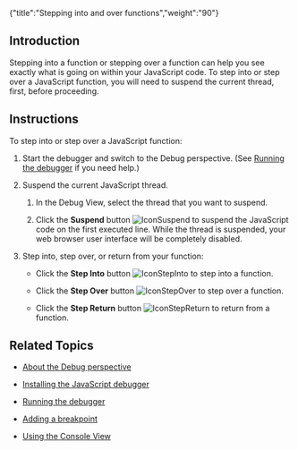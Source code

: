 {"title":"Stepping into and over functions","weight":"90"}

## Introduction

Stepping into a function or stepping over a function can help you see exactly what is going on within your JavaScript code. To step into or step over a JavaScript function, you will need to suspend the current thread, first, before proceeding.

## Instructions

To step into or step over a JavaScript function:

1. Start the debugger and switch to the Debug perspective. (See [Running the debugger](/docs/appc/Axway_Appcelerator_Studio/Axway_Appcelerator_Studio_Guide/Web_Development/JavaScript_Development/Debugging_JavaScript/Running_the_debugger/) if you need help.)

2. Suspend the current JavaScript thread.

    1. In the Debug View, select the thread that you want to suspend.

    2. Click the **Suspend** button ![IconSuspend](/Images/appc/download/attachments/30083101/IconSuspend.png) to suspend the JavaScript code on the first executed line. While the thread is suspended, your web browser user interface will be completely disabled.

3. Step into, step over, or return from your function:

    * Click the **Step Into** button ![IconStepInto](/Images/appc/download/attachments/30083101/IconStepInto.png) to step into a function.

    * Click the **Step Over** button ![IconStepOver](/Images/appc/download/attachments/30083101/IconStepOver.png) to step over a function.

    * Click the **Step Return** button ![IconStepReturn](/Images/appc/download/attachments/30083101/IconStepReturn.png) to return from a function.

## Related Topics

* [About the Debug perspective](/docs/appc/Axway_Appcelerator_Studio/Axway_Appcelerator_Studio_Guide/Web_Development/JavaScript_Development/Debugging_JavaScript/About_the_Debug_perspective/)

* [Installing the JavaScript debugger](/docs/appc/Axway_Appcelerator_Studio/Axway_Appcelerator_Studio_Guide/Web_Development/JavaScript_Development/Debugging_JavaScript/Installing_the_JavaScript_debugger/)

* [Running the debugger](/docs/appc/Axway_Appcelerator_Studio/Axway_Appcelerator_Studio_Guide/Web_Development/JavaScript_Development/Debugging_JavaScript/Running_the_debugger/)

* [Adding a breakpoint](/docs/appc/Axway_Appcelerator_Studio/Axway_Appcelerator_Studio_Guide/Web_Development/JavaScript_Development/Debugging_JavaScript/Adding_a_breakpoint/)

* [Using the Console View](/docs/appc/Axway_Appcelerator_Studio/Axway_Appcelerator_Studio_Guide/Web_Development/JavaScript_Development/Debugging_JavaScript/Using_the_Console_View/)
